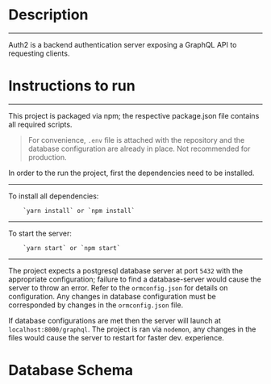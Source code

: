 # Description

---

Auth2 is a backend authentication server exposing a GraphQL API to requesting clients.

# Instructions to run

---

This project is packaged via npm; the respective package.json file contains all required scripts.

> For convenience, `.env` file is attached with the repository and the database configuration are already in place. Not recommended for production.

In order to the run the project, first the dependencies need to be installed.

---

To install all dependencies:

```
    `yarn install` or `npm install`
```

---

To start the server:

```
    `yarn start` or `npm start`
```

---

The project expects a postgresql database server at port `5432` with the appropriate configuration; failure to find a database-server would cause the server to throw an error. Refer to the `ormconfig.json` for details on configuration. Any changes in database configuration must be corresponded by changes in the `ormconfig.json` file.

If database configurations are met then the server will launch at `localhost:8000/graphql`. The project is ran via `nodemon`, any changes in the files would cause the server to restart for faster dev. experience.

# Database Schema
